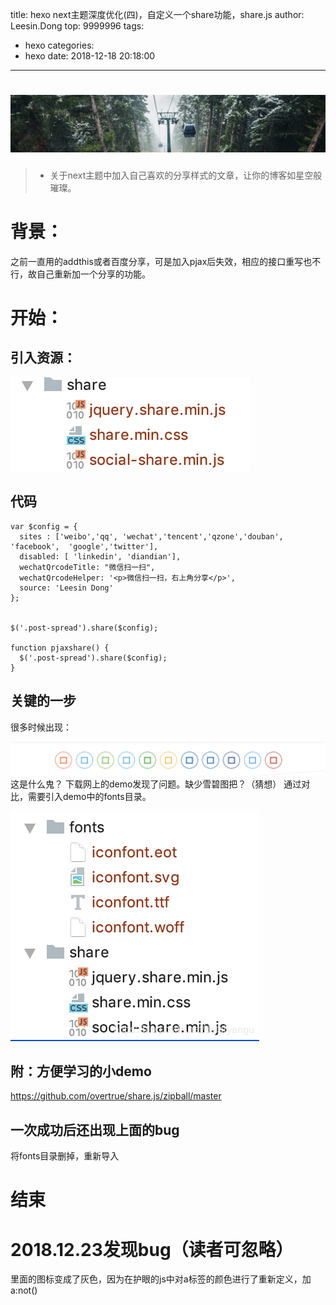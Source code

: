 title: hexo next主题深度优化(四)，自定义一个share功能，share.js
author: Leesin.Dong
top: 9999996
tags:
  - hexo
categories:
  - hexo
date: 2018-12-18 20:18:00
---
# ![upload successful](../images/my_blog_7.png)

> * 关于next主题中加入自己喜欢的分享样式的文章，让你的博客如星空般璀璨。

<!--more-->

# 背景：
之前一直用的addthis或者百度分享，可是加入pjax后失效，相应的接口重写也不行，故自己重新加一个分享的功能。
# 开始：
## 引入资源：

![upload successful](../images/my_blog_20.png)
## 代码
```
var $config = {
  sites : ['weibo','qq', 'wechat','tencent','qzone','douban', 'facebook',  'google','twitter'],
  disabled: [ 'linkedin', 'diandian'],
  wechatQrcodeTitle: "微信扫一扫",
  wechatQrcodeHelper: '<p>微信扫一扫，右上角分享</p>',
  source: 'Leesin Dong'
};


$('.post-spread').share($config);

function pjaxshare() {
  $('.post-spread').share($config);
}
```
## 关键的一步
很多时候出现：

![upload successful](../images/my_blog_21.png)
这是什么鬼？
下载网上的demo发现了问题。缺少雪碧图把？（猜想）
通过对比，需要引入demo中的fonts目录。


![upload successful](../images/my_blog_22.png)

## 附：方便学习的小demo
https://github.com/overtrue/share.js/zipball/master
## 一次成功后还出现上面的bug
将fonts目录删掉，重新导入
# 结束
# 2018.12.23发现bug（读者可忽略）
里面的图标变成了灰色，因为在护眼的js中对a标签的颜色进行了重新定义，加a:not()